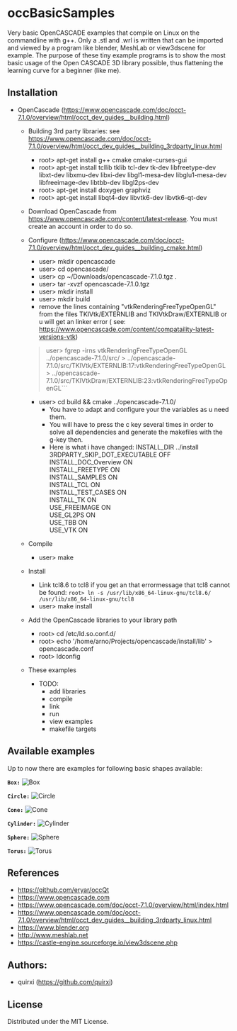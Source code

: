 # occBasicSamples

Very basic OpenCASCADE examples that compile on Linux on the commandline with g++.
Only a .stl and .wrl is written that can be imported and viewed by a program like blender, MeshLab or view3dscene for example.
The purpose of these tiny example programs is to show the most basic usage of the Open CASCADE 3D library possible, thus flattening the learning curve for a beginner (like me).


## Installation

* OpenCascade (https://www.opencascade.com/doc/occt-7.1.0/overview/html/occt_dev_guides__building.html)
	* Building 3rd party libraries: see https://www.opencascade.com/doc/occt-7.1.0/overview/html/occt_dev_guides__building_3rdparty_linux.html
		* root> apt-get install g++ cmake cmake-curses-gui
		* root> apt-get install tcllib tklib tcl-dev tk-dev libfreetype-dev libxt-dev libxmu-dev libxi-dev libgl1-mesa-dev libglu1-mesa-dev libfreeimage-dev libtbb-dev libgl2ps-dev 
		* root> apt-get install doxygen graphviz
		* root> apt-get install libqt4-dev libvtk6-dev libvtk6-qt-dev
	* Download OpenCascade from https://www.opencascade.com/content/latest-release. You must create an account in order to do so.
	* Configure (https://www.opencascade.com/doc/occt-7.1.0/overview/html/occt_dev_guides__building_cmake.html)
		* user> mkdir opencascade
		* user> cd opencascade/
		* user> cp ~/Downloads/opencascade-7.1.0.tgz .
		* user> tar -xvzf opencascade-7.1.0.tgz
		* user> mkdir install
		* user> mkdir build
		* remove the lines containing "vtkRenderingFreeTypeOpenGL" from the files TKIVtk/EXTERNLIB and TKIVtkDraw/EXTERNLIB or u will get an linker error ( see: https://www.opencascade.com/content/compataility-latest-versions-vtk)
		> user> fgrep -irns vtkRenderingFreeTypeOpenGL ../opencascade-7.1.0/src/
			  > ../opencascade-7.1.0/src/TKIVtk/EXTERNLIB:17:vtkRenderingFreeTypeOpenGL
			  > ../opencascade-7.1.0/src/TKIVtkDraw/EXTERNLIB:23:vtkRenderingFreeTypeOpenGL```
		* user> cd build && cmake ../opencascade-7.1.0/
			* You have to adapt and configure your the variables as u need them. 
			* You will have to press the c key several times in order to solve all dependencies and generate the makefiles with the g-key then.
			* Here is what i have changed:
				INSTALL_DIR                      ../install                                                                                                                                                
				3RDPARTY_SKIP_DOT_EXECUTABLE     OFF
				INSTALL_DOC_Overview             ON                                                                                                                                                  
				INSTALL_FREETYPE                 ON  
				INSTALL_SAMPLES                  ON                                                                                                                                                        
				INSTALL_TCL                      ON                                                                                                                                                        
				INSTALL_TEST_CASES               ON                                                                                                                                                        
				INSTALL_TK                       ON                                                                                                                                                        
				USE_FREEIMAGE                    ON                                                                                                                                                        
				USE_GL2PS                        ON                                                                                                                                                        
				USE_TBB                          ON                                                                                                                                                        
				USE_VTK                          ON
	* Compile
		* user> make
	* Install
		* Link tcl8.6 to tcl8 if you get an that errormessage that tcl8 cannot be found: ```root> ln -s /usr/lib/x86_64-linux-gnu/tcl8.6/ /usr/lib/x86_64-linux-gnu/tcl8```
		* user> make install
	* Add the OpenCascade libraries to your library path
		* root> cd /etc/ld.so.conf.d/
		* root> echo '/home/arno/Projects/opencascade/install/lib' > opencascade.conf
		* root> ldconfig 

	*  These examples
		* TODO: 
			* add libraries
			* compile
			* link
			* run
			* view examples
			* makefile targets


## Available examples

Up to now there are examples for following basic shapes available:

**`Box:`**
![Box](docs/aBox.png)

**`Circle:`**
![Circle](docs/aCircle.png)

**`Cone:`**
![Cone](docs/aCone.png)

**`Cylinder:`**
![Cylinder](docs/aCylinder.png)

**`Sphere:`**
![Sphere](docs/aSphere.png)

**`Torus:`**
![Torus](docs/aTorus.png)

## References

* https://github.com/eryar/occQt
* https://www.opencascade.com
* https://www.opencascade.com/doc/occt-7.1.0/overview/html/index.html
* https://www.opencascade.com/doc/occt-7.1.0/overview/html/occt_dev_guides__building_3rdparty_linux.html
* https://www.blender.org
* http://www.meshlab.net
* https://castle-engine.sourceforge.io/view3dscene.php


## Authors:

* quirxi (https://github.com/quirxi)


## License

Distributed under the MIT License.


